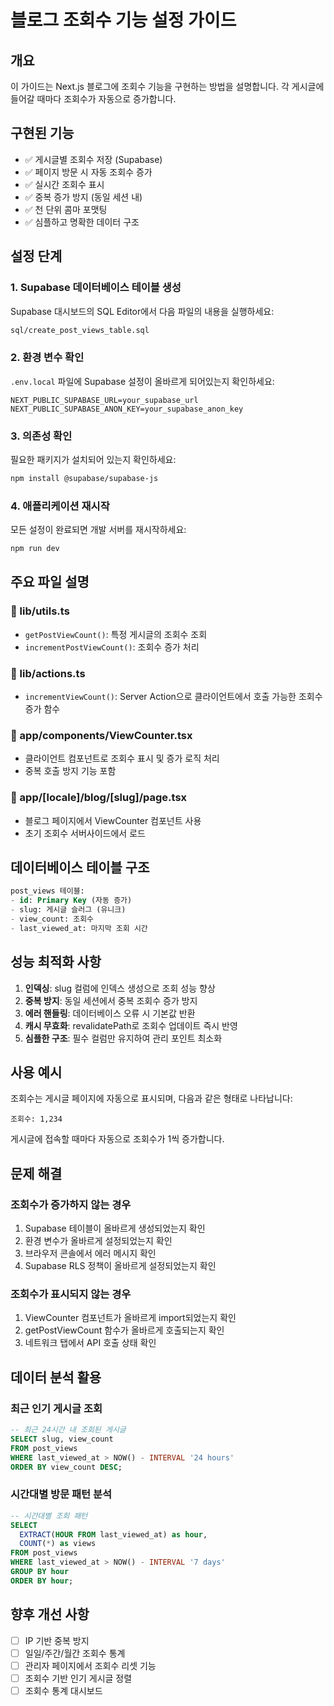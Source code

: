 # 블로그 조회수 기능 설정 가이드

## 개요

이 가이드는 Next.js 블로그에 조회수 기능을 구현하는 방법을 설명합니다. 각 게시글에 들어갈 때마다 조회수가 자동으로 증가합니다.

## 구현된 기능

- ✅ 게시글별 조회수 저장 (Supabase)
- ✅ 페이지 방문 시 자동 조회수 증가
- ✅ 실시간 조회수 표시
- ✅ 중복 증가 방지 (동일 세션 내)
- ✅ 천 단위 콤마 포맷팅
- ✅ 심플하고 명확한 데이터 구조

## 설정 단계

### 1. Supabase 데이터베이스 테이블 생성

Supabase 대시보드의 SQL Editor에서 다음 파일의 내용을 실행하세요:

```bash
sql/create_post_views_table.sql
```

### 2. 환경 변수 확인

`.env.local` 파일에 Supabase 설정이 올바르게 되어있는지 확인하세요:

```env
NEXT_PUBLIC_SUPABASE_URL=your_supabase_url
NEXT_PUBLIC_SUPABASE_ANON_KEY=your_supabase_anon_key
```

### 3. 의존성 확인

필요한 패키지가 설치되어 있는지 확인하세요:

```bash
npm install @supabase/supabase-js
```

### 4. 애플리케이션 재시작

모든 설정이 완료되면 개발 서버를 재시작하세요:

```bash
npm run dev
```

## 주요 파일 설명

### 📁 lib/utils.ts

- `getPostViewCount()`: 특정 게시글의 조회수 조회
- `incrementPostViewCount()`: 조회수 증가 처리

### 📁 lib/actions.ts

- `incrementViewCount()`: Server Action으로 클라이언트에서 호출 가능한 조회수 증가 함수

### 📁 app/components/ViewCounter.tsx

- 클라이언트 컴포넌트로 조회수 표시 및 증가 로직 처리
- 중복 호출 방지 기능 포함

### 📁 app/[locale]/blog/[slug]/page.tsx

- 블로그 페이지에서 ViewCounter 컴포넌트 사용
- 초기 조회수 서버사이드에서 로드

## 데이터베이스 테이블 구조

```sql
post_views 테이블:
- id: Primary Key (자동 증가)
- slug: 게시글 슬러그 (유니크)
- view_count: 조회수
- last_viewed_at: 마지막 조회 시간
```

## 성능 최적화 사항

1. **인덱싱**: slug 컬럼에 인덱스 생성으로 조회 성능 향상
2. **중복 방지**: 동일 세션에서 중복 조회수 증가 방지
3. **에러 핸들링**: 데이터베이스 오류 시 기본값 반환
4. **캐시 무효화**: revalidatePath로 조회수 업데이트 즉시 반영
5. **심플한 구조**: 필수 컬럼만 유지하여 관리 포인트 최소화

## 사용 예시

조회수는 게시글 페이지에 자동으로 표시되며, 다음과 같은 형태로 나타납니다:

```
조회수: 1,234
```

게시글에 접속할 때마다 자동으로 조회수가 1씩 증가합니다.

## 문제 해결

### 조회수가 증가하지 않는 경우

1. Supabase 테이블이 올바르게 생성되었는지 확인
2. 환경 변수가 올바르게 설정되었는지 확인
3. 브라우저 콘솔에서 에러 메시지 확인
4. Supabase RLS 정책이 올바르게 설정되었는지 확인

### 조회수가 표시되지 않는 경우

1. ViewCounter 컴포넌트가 올바르게 import되었는지 확인
2. getPostViewCount 함수가 올바르게 호출되는지 확인
3. 네트워크 탭에서 API 호출 상태 확인

## 데이터 분석 활용

### 최근 인기 게시글 조회

```sql
-- 최근 24시간 내 조회된 게시글
SELECT slug, view_count
FROM post_views
WHERE last_viewed_at > NOW() - INTERVAL '24 hours'
ORDER BY view_count DESC;
```

### 시간대별 방문 패턴 분석

```sql
-- 시간대별 조회 패턴
SELECT
  EXTRACT(HOUR FROM last_viewed_at) as hour,
  COUNT(*) as views
FROM post_views
WHERE last_viewed_at > NOW() - INTERVAL '7 days'
GROUP BY hour
ORDER BY hour;
```

## 향후 개선 사항

- [ ] IP 기반 중복 방지
- [ ] 일일/주간/월간 조회수 통계
- [ ] 관리자 페이지에서 조회수 리셋 기능
- [ ] 조회수 기반 인기 게시글 정렬
- [ ] 조회수 통계 대시보드
